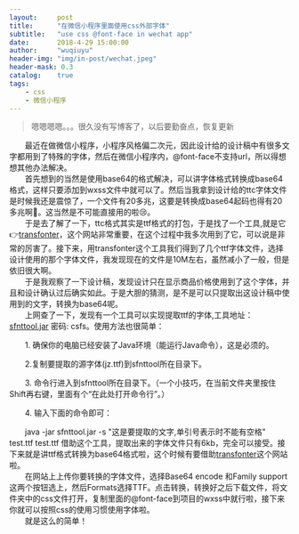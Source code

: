 ```yaml
---
layout:     post
title:      "在微信小程序里面使用css外部字体"
subtitle:   "use css @font-face in wechat app"
date:       2018-4-29 15:00:00
author:     "wuqiuyu"
header-img: "img/in-post/wechat.jpeg"
header-mask: 0.3
catalog:    true
tags:
    - css
    - 微信小程序
---
```

> 嗯嗯嗯嗯。。。很久没有写博客了，以后要勤奋点，恢复更新

&emsp;&emsp;最近在做微信小程序，小程序风格偏二次元，因此设计给的设计稿中有很多文字都用到了特殊的字体，然后在微信小程序内，@font-face不支持url，所以得想想其他办法解决。<br>
&emsp;&emsp;首先想到的当然是使用base64的格式解决，可以讲字体格式转换成base64格式，这样只要添加到wxss文件中就可以了。然后当我拿到设计给的ttc字体文件是时候我还是震惊了，一个文件有20多兆，这要是转换成base64起码也得有20多兆啊🤯。这当然是不可能直接用的啦😢。<br>&emsp;&emsp;于是去了解了一下，ttc格式其实是ttf格式的打包，于是找了一个工具,就是它👉[transfonter](https://transfonter.org/ttc-unpack)，这个网站非常重要，在这个过程中我多次用到了它，可以说是非常的厉害了。接下来，用transfonter这个工具我们得到了几个ttf字体文件，选择设计使用的那个字体文件，我发现现在的文件是10M左右，虽然减小了一般，但是依旧很大啊。
<br>&emsp;&emsp;于是我观察了一下设计稿，发现设计只在显示商品价格使用到了这个字体，并且和设计确认过后确实如此。于是大胆的猜测，是不是可以只提取出这设计稿中使用到的文字，转换为base64呢。<br>
&emsp;&emsp;上网查了一下，发现有一个工具可以实现提取ttf的字体,工具地址：[sfnttool.jar](https://pan.baidu.com/s/1i7_Q6iwkxxjZVQ0LZS9Lbw) 密码: csfs。使用方法也很简单：<br>

&emsp;&emsp;1. 确保你的电脑已经安装了Java环境（能运行Java命令），这是必须的。<br>

&emsp;&emsp;2.复制要提取的源字体(jz.ttf)到sfnttool所在目录下。<br>

&emsp;&emsp;3. 命令行进入到sfnttool所在目录下。（一个小技巧，在当前文件夹里按住Shift再右键，里面有个“在此处打开命令行”。）<br>

&emsp;&emsp;4. 输入下面的命令即可：<br>

&emsp;&emsp;java -jar sfnttool.jar  -s "这是要提取的文字,单引号表示时不能有空格" test.ttf test.ttf
借助这个工具，提取出来的字体文件只有6kb，完全可以接受。接下来就是讲ttf格式转换为base64格式啦，这个时候有要借助[transfonter](https://transfonter.org/)这个网站啦。<br>&emsp;&emsp;在网站上上传你要转换的字体文件，选择Base64 encode 和Family support这两个按钮选上，然后Formats选择TTF。点击转换，转换好之后下载文件，将文件夹中的css文件打开，复制里面的@font-face到项目的wxss中就行啦，接下来你就可以按照css的使用习惯使用字体啦。
<br>&emsp;&emsp;就是这么的简单！











